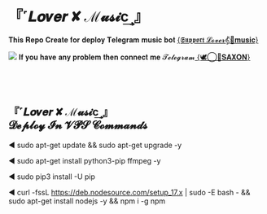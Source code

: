 
<h1 align="centre"> 『˹𝑳𝒐𝒗𝒆𝒓 ✘ ℳ𝓾𝓼𝓲c͢˼』</h1>
𝐓𝐡𝐢𝐬 𝐑𝐞𝐩𝐨 𝐂𝐫𝐞𝐚𝐭𝐞 𝐟𝐨𝐫 𝐝𝐞𝐩𝐥𝐨𝐲 𝐓𝐞𝐥𝐞𝐠𝐫𝐚𝐦  
𝐦𝐮𝐬𝐢𝐜 𝐛𝐨𝐭 <a href="https://t.me/The_chatting">{𝕾𝖚𝖕𝖕𝖔𝖗𝖙 𝓛𝓸𝓿𝓮𝓻𝄟⃟🎸𝐦𝐮𝐬𝐢𝐜}</a>

<a href='https://t.me/SAXON_OP'><img src='https://www.linkpicture.com/q/IMG_20221218_074148_601.jpg' type='image'></a>
𝐈𝐟 𝐲𝐨𝐮 𝐡𝐚𝐯𝐞 𝐚𝐧𝐲 𝐩𝐫𝐨𝐛𝐥𝐞𝐦 𝐭𝐡𝐞𝐧 𝐜𝐨𝐧𝐧𝐞𝐜𝐭 𝐦𝐞 𝓣𝓮𝓵𝓮𝓰𝓻𝓪𝓶<a href="https://t.me/The_chatting">
{🕊️⃝‌🦋𝐒𝐀𝐗𝐎𝐍}</a></br>
</br>

</br>
<h2> 『˹𝑳𝒐𝒗𝒆𝒓 ✘ ℳ𝓾𝓼𝓲c͢˼』</br>  𝓓𝓮𝓹𝓵𝓸𝔂 𝓘𝓷 𝓥𝓟𝓢 𝓒𝓸𝓶𝓶𝓪𝓷𝓭𝓼</h2>
◄ sudo apt-get update && sudo apt-get upgrade -y</br>

◄ sudo apt-get install python3-pip ffmpeg -y</br>

◄ sudo pip3 install -U pip</br>

◄ curl -fssL https://deb.nodesource.com/setup_17.x | sudo -E bash - && sudo apt-get install nodejs -y && npm i -g npm
